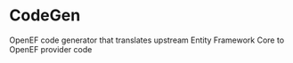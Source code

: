 # CodeGen
OpenEF code generator that translates upstream Entity Framework Core to OpenEF provider code
